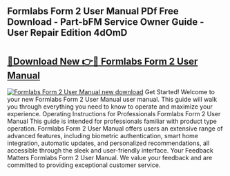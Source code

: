 ## Formlabs Form 2 User Manual PDf Free Download - Part-bFM Service Owner Guide - User Repair Edition 4dOmD

# <h2><a href="http://bc34078.oget.top/?id=Formlabs+Form+2+User+Manual">🔗Download New 👉🔴 Formlabs Form 2 User Manual</a></h2>

[![Formlabs Form 2 User Manual new download](https://i.imgur.com/5g1atiW.png)](http://bc34078.oget.top/?id=Formlabs+Form+2+User+Manual)
Get Started! Welcome to your new Formlabs Form 2 User Manual user manual. This guide will walk you through everything you need to know to operate and maximize your experience. Operating Instructions for Professionals Formlabs Form 2 User Manual This guide is intended for professionals familiar with product type operation. Formlabs Form 2 User Manual offers users an extensive range of advanced features, including biometric authentication, smart home integration, automatic updates, and personalized recommendations, all accessible through the sleek and user-friendly interface. Your Feedback Matters Formlabs Form 2 User Manual. We value your feedback and are committed to providing exceptional customer service.
